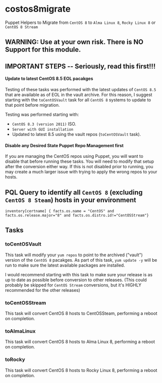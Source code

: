 # costos8migrate

Puppet Helpers to Migrate from `CentOS 8` to `Alma Linux 8`, `Rocky Linux 8` or `CentOS 8 Stream`

## WARNING: Use at your own risk. There is NO Support for this module.

## IMPORTANT STEPS -- Seriously, read this first!!!

#### Update to latest CentOS 8.5 EOL pacakges

Testing of these tasks was performed with the latest updates of `CentOS 8.5` that are available as of EOL in the vault archive.
For this reason, I suggest starting with the `toCentOSVault` task for all `CentOS 8` systems to update to that point before migration.

Testing was performed starting with:
- `CentOS 8.3 (version 2011)` ISO.
- `Server with GUI installation`
- Updated to latest 8.5 using the vault repos (`toCentOSVault` task).

#### Disable any Desired State Puppet Repo Management first 
If you are managing the CentOS repos using Puppet, you will want to disable that before running these tasks. You will need to modify that setup after the conversion either way. 
If this is not disabled prior to running, you may create a much larger issue with trying to apply the wrong repos to your hosts.



## PQL Query to identify all `CentOS 8` (excluding `CentOS 8 Steam`) hosts in your environment

```inventory[certname] { facts.os.name = "CentOS" and facts.os.release.major="8" and facts.os.distro.id!="CentOSStream"}```

## Tasks

### toCentOSVault

This task will modify your `yum repos` to point to the archived ("vault") version of the `CentOS 8` pacakges.
As part of this task, `yum update -y` will be run to make sure the latest available packages are installed.  

I would recommend starting with this task to make sure your release is as up to date as possible before conversion to other releases.
(This could probably be skipped for `CentOS Stream` conversions, but it's HIGHLY recommended for the other releases)

### toCentOSStream

This task will convert CentOS 8 hosts to CentOSSteam, performing a reboot on completion.

### toAlmaLinux

This task will convert CentOS 8 hosts to Alma Linux 8, performing a reboot on completion.

### toRocky

This task will convert CentOS 8 hosts to Rocky Linux 8, performing a reboot on completion.


